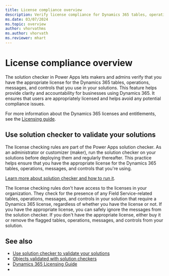 ```yaml
---
title: License compliance overview
description: Verify license compliance for Dynamics 365 tables, operations, messages, and controls using Power Apps solution checker.
ms.date: 03/07/2024
ms.topic: overview
author: vhorvathms
ms.author: vhorvath
ms.reviewer: mhart
---
```


# License compliance overview

The solution checker in Power Apps lets makers and admins verify that you have the appropriate license for the Dynamics 365 tables, operations, messages, and controls that you use in your solutions. This feature helps provide clarity and accountability for businesses using Dynamics 365. It ensures that users are appropriately licensed and helps avoid any potential compliance issues.

For more information about the Dynamics 365 licenses and entitlements, see the [Licensing guide](https://go.microsoft.com/fwlink/?LinkId=866544&clcid=0x409).

## Use solution checker to validate your solutions

The license checking rules are part of the Power Apps solution checker. As an administrator or customizer (maker), run the solution checker on your solutions before deploying them and regularly thereafter. This practice helps ensure that you have the appropriate license for the Dynamics 365 tables, operations, messages, and controls that you're using.

[Learn more about solution checker and how to run it](/power-apps/maker/data-platform/use-powerapps-checker).

The license checking rules don't have access to the licenses in your organization. They check for the presence of any Field Service-related tables, operations, messages, and controls in your solution that require a Dynamics 365 license, regardless of whether you have the license or not. If you have the appropriate license, you can safely ignore the messages from the solution checker. If you don't have the appropriate license, either buy it or remove the flagged tables, operations, messages, and controls from your solution.

## See also

- [Use solution checker to validate your solutions](/power-apps/maker/data-platform/use-powerapps-checker)
- [Objects validated with solution checkers](license-compliance-field-service.md)
- [Dynamics 365 Licensing Guide](https://go.microsoft.com/fwlink/?LinkId=866544&clcid=0x409)
- 
